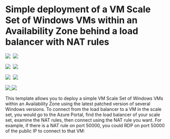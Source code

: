 # Simple deployment of a VM Scale Set of Windows VMs within an Availability Zone behind a load balancer with NAT rules

<IMG SRC="https://azbotstorage.blob.core.windows.net/badges/201-vmss-windows-nat-zones/PublicLastTestDate.svg" />&nbsp;
<IMG SRC="https://azbotstorage.blob.core.windows.net/badges/201-vmss-windows-nat-zones/PublicDeployment.svg" />&nbsp;

<IMG SRC="https://azbotstorage.blob.core.windows.net/badges/201-vmss-windows-nat-zones/FairfaxLastTestDate.svg" />&nbsp;
<IMG SRC="https://azbotstorage.blob.core.windows.net/badges/201-vmss-windows-nat-zones/FairfaxDeployment.svg" />&nbsp;

<IMG SRC="https://azbotstorage.blob.core.windows.net/badges/201-vmss-windows-nat-zones/BestPracticeResult.svg" />&nbsp;
<IMG SRC="https://azbotstorage.blob.core.windows.net/badges/201-vmss-windows-nat-zones/CredScanResult.svg" />&nbsp;

<a href="https://portal.azure.com/#create/Microsoft.Template/uri/https%3A%2F%2Fraw.githubusercontent.com%2FAzure%2Fazure-quickstart-templates%2Fmaster%2F201-vmss-windows-nat-zones%2Fazuredeploy.json" target="_blank">
    <img src="http://azuredeploy.net/deploybutton.png"/>
</a>
<a href="http://armviz.io/#/?load=https%3A%2F%2Fraw.githubusercontent.com%2FAzure%2Fazure-quickstart-templates%2Fmaster%2F201-vmss-windows-nat-zones%2Fazuredeploy.json" target="_blank">
    <img src="http://armviz.io/visualizebutton.png"/>
</a>

This template allows you to deploy a simple VM Scale Set of Windows VMs within an Availability Zone using the latest patched version of several Windows versions. To connect from the load balancer to a VM in the scale set, you would go to the Azure Portal, find the load balancer of your scale set, examine the NAT rules, then connect using the NAT rule you want. For example, if there is a NAT rule on port 50000, you could RDP on port 50000 of the public IP to connect to that VM:

